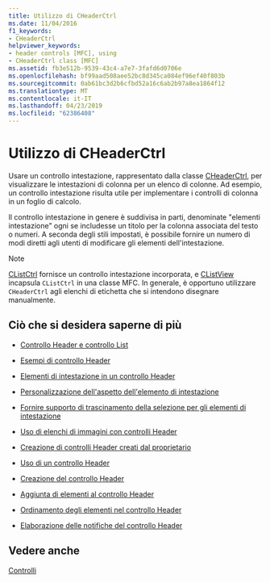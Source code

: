 ```yaml
---
title: Utilizzo di CHeaderCtrl
ms.date: 11/04/2016
f1_keywords:
- CHeaderCtrl
helpviewer_keywords:
- header controls [MFC], using
- CHeaderCtrl class [MFC]
ms.assetid: fb3e512b-9539-43c4-a7e7-3fafd6d0706e
ms.openlocfilehash: bf99aad508aee52bc8d345ca084ef96ef40f803b
ms.sourcegitcommit: 0ab61bc3d2b6cfbd52a16c6ab2b97a8ea1864f12
ms.translationtype: MT
ms.contentlocale: it-IT
ms.lasthandoff: 04/23/2019
ms.locfileid: "62386408"
---
```

# <a name="using-cheaderctrl"></a>Utilizzo di CHeaderCtrl

Usare un controllo intestazione, rappresentato dalla classe [CHeaderCtrl](../mfc/reference/cheaderctrl-class.md), per visualizzare le intestazioni di colonna per un elenco di colonne. Ad esempio, un controllo intestazione risulta utile per implementare i controlli di colonna in un foglio di calcolo.

Il controllo intestazione in genere è suddivisa in parti, denominate "elementi intestazione" ogni se includesse un titolo per la colonna associata del testo o numeri. A seconda degli stili impostati, è possibile fornire un numero di modi diretti agli utenti di modificare gli elementi dell'intestazione.

> [!NOTE]
>  [CListCtrl](../mfc/reference/clistctrl-class.md) fornisce un controllo intestazione incorporata, e [CListView](../mfc/reference/clistview-class.md) incapsula `CListCtrl` in una classe MFC. In generale, è opportuno utilizzare `CHeaderCtrl` agli elenchi di etichetta che si intendono disegnare manualmente.

## <a name="what-do-you-want-to-know-more-about"></a>Ciò che si desidera saperne di più

- [Controllo Header e controllo List](../mfc/header-control-and-list-control.md)

- [Esempi di controllo Header](../mfc/header-control-examples.md)

- [Elementi di intestazione in un controllo Header](../mfc/header-items-in-a-header-control.md)

- [Personalizzazione dell'aspetto dell'elemento di intestazione](../mfc/customizing-the-header-item-s-appearance.md)

- [Fornire supporto di trascinamento della selezione per gli elementi di intestazione](../mfc/providing-drag-and-drop-support-for-header-items.md)

- [Uso di elenchi di immagini con controlli Header](../mfc/using-image-lists-with-header-controls.md)

- [Creazione di controlli Header creati dal proprietario](../mfc/making-owner-drawn-header-controls.md)

- [Uso di un controllo Header](../mfc/working-with-a-header-control.md)

- [Creazione del controllo Header](../mfc/creating-the-header-control.md)

- [Aggiunta di elementi al controllo Header](../mfc/adding-items-to-the-header-control.md)

- [Ordinamento degli elementi nel controllo Header](../mfc/ordering-items-in-the-header-control.md)

- [Elaborazione delle notifiche del controllo Header](../mfc/processing-header-control-notifications.md)

## <a name="see-also"></a>Vedere anche

[Controlli](../mfc/controls-mfc.md)
